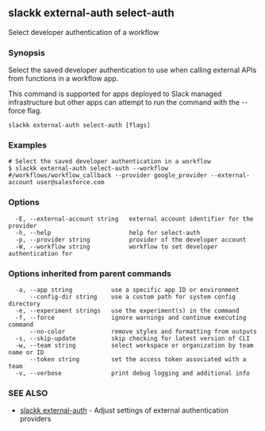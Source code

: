 ## slackk external-auth select-auth

Select developer authentication of a workflow

### Synopsis

Select the saved developer authentication to use when calling external APIs from
functions in a workflow app.

This command is supported for apps deployed to Slack managed infrastructure but
other apps can attempt to run the command with the --force flag.

```
slackk external-auth select-auth [flags]
```

### Examples

```
# Select the saved developer authentication in a workflow
$ slackk external-auth select-auth --workflow #/workflows/workflow_callback --provider google_provider --external-account user@salesforce.com
```

### Options

```
  -E, --external-account string   external account identifier for the provider
  -h, --help                      help for select-auth
  -p, --provider string           provider of the developer account
  -W, --workflow string           workflow to set developer authentication for
```

### Options inherited from parent commands

```
  -a, --app string           use a specific app ID or environment
      --config-dir string    use a custom path for system config directory
  -e, --experiment strings   use the experiment(s) in the command
  -f, --force                ignore warnings and continue executing command
      --no-color             remove styles and formatting from outputs
  -s, --skip-update          skip checking for latest version of CLI
  -w, --team string          select workspace or organization by team name or ID
      --token string         set the access token associated with a team
  -v, --verbose              print debug logging and additional info
```

### SEE ALSO

* [slackk external-auth](slackk_external-auth.md)	 - Adjust settings of external authentication providers

